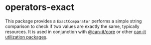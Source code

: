 # operators-exact

This package provides a `ExactComparator` performs a simple string comparison to check if two values are exactly the same, typically resources. It is used in conjunction with [@can-it/core](https://www.npmjs.com/package/@can-it/core) or other [can-it utilization packages](https://www.npmjs.com/search?q=keywords%3Acan-it-utilization).
